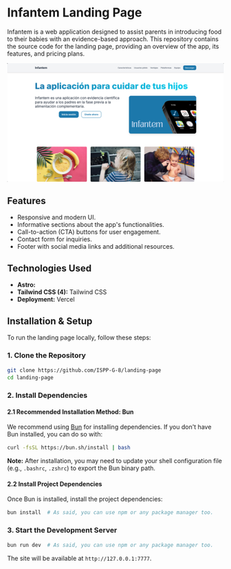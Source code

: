 # Infantem Landing Page

Infantem is a web application designed to assist parents in introducing food to their babies with an evidence-based approach. This repository contains the source code for the landing page, providing an overview of the app, its features, and pricing plans.

![App Screenshot](./public/app-screenshot.png)

## Features
- Responsive and modern UI.
- Informative sections about the app's functionalities.
- Call-to-action (CTA) buttons for user engagement.
- Contact form for inquiries.
- Footer with social media links and additional resources.

## Technologies Used
- **Astro:** 
- **Tailwind CSS (4):** Tailwind CSS
- **Deployment:** Vercel 

## Installation & Setup

To run the landing page locally, follow these steps:

### 1. Clone the Repository

```sh
git clone https://github.com/ISPP-G-8/landing-page 
cd landing-page 
```

### 2. Install Dependencies

#### 2.1 Recommended Installation Method: Bun

We recommend using [Bun](https://bun.sh) for installing dependencies. If you don't have Bun installed, you can do so with:

```sh
curl -fsSL https://bun.sh/install | bash
```

**Note:** After installation, you may need to update your shell configuration file (e.g., `.bashrc`, `.zshrc`) to export the Bun binary path.

#### 2.2 Install Project Dependencies

Once Bun is installed, install the project dependencies:

```sh
bun install  # As said, you can use npm or any package manager too.
```

### 3. Start the Development Server

```sh
bun run dev  # As said, you can use npm or any package manager too.
```

The site will be available at `http://127.0.0.1:7777`.
